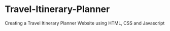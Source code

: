 # Travel-Itinerary-Planner
Creating a Travel Itinerary Planner Website using HTML, CSS and Javascript
